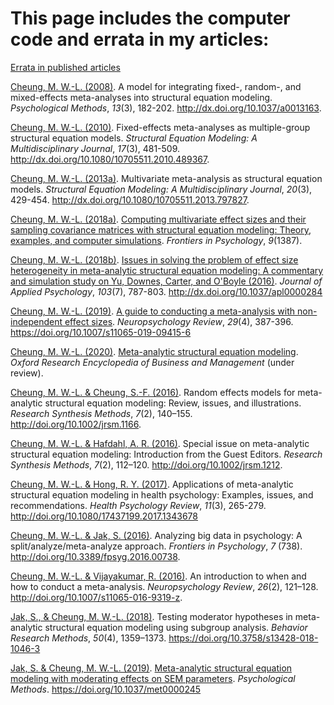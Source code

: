 # This page includes the computer code and errata in my articles:

[Errata in published articles](./errata/errata.pdf)


[Cheung, M. W.-L. (2008)](https://github.com/mikewlcheung/code-in-articles/blob/master/Cheung%202008). A model for integrating fixed-, random-, and mixed-effects meta-analyses into structural equation modeling. *Psychological Methods*, *13*(3), 182-202. http://dx.doi.org/10.1037/a0013163.

[Cheung, M. W.-L. (2010)](https://github.com/mikewlcheung/code-in-articles/blob/master/Cheung%202010). Fixed-effects meta-analyses as multiple-group structural equation models. *Structural Equation Modeling: A Multidisciplinary Journal*, *17*(3), 481-509. http://dx.doi.org/10.1080/10705511.2010.489367.

[Cheung, M. W.-L. (2013a)](https://github.com/mikewlcheung/code-in-articles/blob/master/Cheung%202013a). Multivariate meta-analysis as structural equation models. *Structural Equation Modeling: A Multidisciplinary Journal*, *20*(3),  429-454. http://dx.doi.org/10.1080/10705511.2013.797827.

[Cheung, M. W.-L. (2018a)](https://github.com/mikewlcheung/code-in-articles/blob/master/Cheung%202018a). [Computing multivariate effect sizes and their sampling covariance matrices with structural equation modeling: Theory, examples, and computer simulations](https://doi.org/10.3389/fpsyg.2018.01387). *Frontiers in Psychology*, *9*(1387).

[Cheung, M. W.-L. (2018b)](https://github.com/mikewlcheung/code-in-articles/blob/master/Cheung%202018b). [Issues in solving the problem of effect size heterogeneity in meta-analytic structural equation modeling: A commentary and simulation study on Yu, Downes, Carter, and O'Boyle (2016)](https://psyarxiv.com/37p2z/). *Journal of Applied Psychology*, *103*(7), 787-803. http://dx.doi.org/10.1037/apl0000284

[Cheung, M. W.-L. (2019)](https://github.com/mikewlcheung/code-in-articles/blob/master/Cheung%202019). [A guide to conducting a meta-analysis with non-independent effect sizes](https://psyarxiv.com/5p7dj/). *Neuropsychology Review*, *29*(4), 387-396. https://doi.org/10.1007/s11065-019-09415-6

[Cheung, M. W.-L. (2020)](https://github.com/mikewlcheung/code-in-articles/blob/master/Cheung%202020). [Meta-analytic structural equation modeling](https://psyarxiv.com/epsqt/). *Oxford Research Encyclopedia of Business and Management* (under review).

[Cheung, M. W.-L. & Cheung, S.-F. (2016)](https://github.com/mikewlcheung/code-in-articles/blob/master/Cheung%20and%20Cheung%202016). Random effects models for meta-analytic structural equation modeling: Review, issues, and illustrations. *Research Synthesis Methods*, *7*(2), 140–155. http://doi.org/10.1002/jrsm.1166.

[Cheung, M. W.-L. & Hafdahl, A. R. (2016)](https://github.com/mikewlcheung/code-in-articles/blob/master/Cheung%20and%20Hafdahl%202016). Special issue on meta-analytic structural equation modeling: Introduction from the Guest Editors. *Research Synthesis Methods*, *7*(2), 112–120. http://doi.org/10.1002/jrsm.1212.

[Cheung, M. W.-L. & Hong, R. Y. (2017)](https://github.com/mikewlcheung/code-in-articles/blob/master/Cheung%20and%20Hong%202017). Applications of meta-analytic structural equation modeling in health psychology: Examples, issues, and recommendations. *Health Psychology Review*, *11*(3), 265-279. http://doi.org/10.1080/17437199.2017.1343678

[Cheung, M. W.-L. & Jak, S. (2016)](https://github.com/mikewlcheung/code-in-articles/blob/master/Cheung%20and%20Jak%202016). Analyzing big data in psychology: A split/analyze/meta-analyze approach. *Frontiers in Psychology*, *7* (738). http://doi.org/10.3389/fpsyg.2016.00738.

[Cheung, M. W.-L. & Vijayakumar, R. (2016)](https://github.com/mikewlcheung/code-in-articles/blob/master/Cheung%20and%20Vijayakumar%202016). An introduction to when and how to conduct a meta-analysis. *Neuropsychology Review*, *26*(2), 121–128. http://doi.org/10.1007/s11065-016-9319-z.

[Jak, S., & Cheung, M. W.-L. (2018)](https://github.com/mikewlcheung/code-in-articles/tree/master/Jak%20and%20Cheung%202018). Testing moderator hypotheses in meta-analytic structural equation modeling using subgroup analysis. *Behavior Research Methods*, *50*(4), 1359–1373. https://doi.org/10.3758/s13428-018-1046-3

[Jak, S. & Cheung, M. W.-L. (2019)](https://github.com/mikewlcheung/code-in-articles/tree/master/Jak%20and%20Cheung%202019). [Meta-analytic structural equation modeling with moderating effects on SEM parameters](https://psyarxiv.com/ce85j/). *Psychological Methods*. https://doi.org/10.1037/met0000245 
